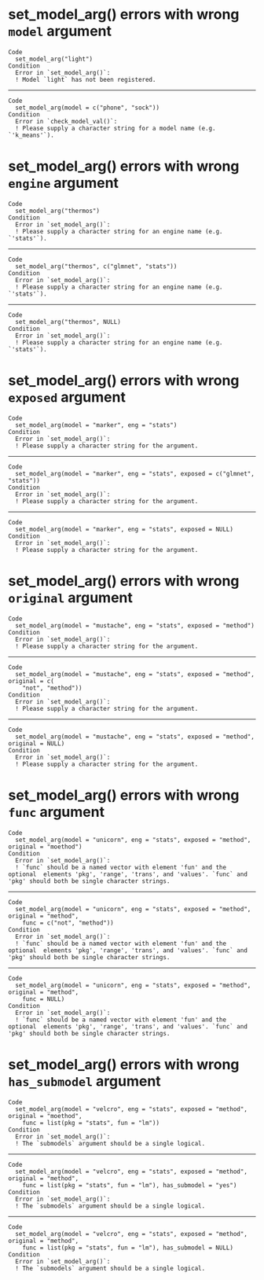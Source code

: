 # set_model_arg() errors with wrong `model` argument

    Code
      set_model_arg("light")
    Condition
      Error in `set_model_arg()`:
      ! Model `light` has not been registered.

---

    Code
      set_model_arg(model = c("phone", "sock"))
    Condition
      Error in `check_model_val()`:
      ! Please supply a character string for a model name (e.g. `'k_means'`).

# set_model_arg() errors with wrong `engine` argument

    Code
      set_model_arg("thermos")
    Condition
      Error in `set_model_arg()`:
      ! Please supply a character string for an engine name (e.g. `'stats'`).

---

    Code
      set_model_arg("thermos", c("glmnet", "stats"))
    Condition
      Error in `set_model_arg()`:
      ! Please supply a character string for an engine name (e.g. `'stats'`).

---

    Code
      set_model_arg("thermos", NULL)
    Condition
      Error in `set_model_arg()`:
      ! Please supply a character string for an engine name (e.g. `'stats'`).

# set_model_arg() errors with wrong `exposed` argument

    Code
      set_model_arg(model = "marker", eng = "stats")
    Condition
      Error in `set_model_arg()`:
      ! Please supply a character string for the argument.

---

    Code
      set_model_arg(model = "marker", eng = "stats", exposed = c("glmnet", "stats"))
    Condition
      Error in `set_model_arg()`:
      ! Please supply a character string for the argument.

---

    Code
      set_model_arg(model = "marker", eng = "stats", exposed = NULL)
    Condition
      Error in `set_model_arg()`:
      ! Please supply a character string for the argument.

# set_model_arg() errors with wrong `original` argument

    Code
      set_model_arg(model = "mustache", eng = "stats", exposed = "method")
    Condition
      Error in `set_model_arg()`:
      ! Please supply a character string for the argument.

---

    Code
      set_model_arg(model = "mustache", eng = "stats", exposed = "method", original = c(
        "not", "method"))
    Condition
      Error in `set_model_arg()`:
      ! Please supply a character string for the argument.

---

    Code
      set_model_arg(model = "mustache", eng = "stats", exposed = "method", original = NULL)
    Condition
      Error in `set_model_arg()`:
      ! Please supply a character string for the argument.

# set_model_arg() errors with wrong `func` argument

    Code
      set_model_arg(model = "unicorn", eng = "stats", exposed = "method", original = "moethod")
    Condition
      Error in `set_model_arg()`:
      ! `func` should be a named vector with element 'fun' and the optional  elements 'pkg', 'range', 'trans', and 'values'. `func` and 'pkg' should both be single character strings.

---

    Code
      set_model_arg(model = "unicorn", eng = "stats", exposed = "method", original = "method",
        func = c("not", "method"))
    Condition
      Error in `set_model_arg()`:
      ! `func` should be a named vector with element 'fun' and the optional  elements 'pkg', 'range', 'trans', and 'values'. `func` and 'pkg' should both be single character strings.

---

    Code
      set_model_arg(model = "unicorn", eng = "stats", exposed = "method", original = "method",
        func = NULL)
    Condition
      Error in `set_model_arg()`:
      ! `func` should be a named vector with element 'fun' and the optional  elements 'pkg', 'range', 'trans', and 'values'. `func` and 'pkg' should both be single character strings.

# set_model_arg() errors with wrong `has_submodel` argument

    Code
      set_model_arg(model = "velcro", eng = "stats", exposed = "method", original = "moethod",
        func = list(pkg = "stats", fun = "lm"))
    Condition
      Error in `set_model_arg()`:
      ! The `submodels` argument should be a single logical.

---

    Code
      set_model_arg(model = "velcro", eng = "stats", exposed = "method", original = "method",
        func = list(pkg = "stats", fun = "lm"), has_submodel = "yes")
    Condition
      Error in `set_model_arg()`:
      ! The `submodels` argument should be a single logical.

---

    Code
      set_model_arg(model = "velcro", eng = "stats", exposed = "method", original = "method",
        func = list(pkg = "stats", fun = "lm"), has_submodel = NULL)
    Condition
      Error in `set_model_arg()`:
      ! The `submodels` argument should be a single logical.

